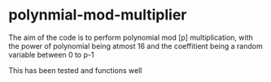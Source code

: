 # polynmial-mod-multiplier

The aim of the code is to perform polynomial mod [p] multiplication, 
with the power of polynomial being atmost 16 and the coeffitient being a random variable between 0 to p-1

This has been tested and functions well
